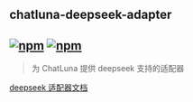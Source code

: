 ## chatluna-deepseek-adapter

## [![npm](https://img.shields.io/npm/v/koishi-plugin-chatluna-deepseek-adapter)](https://www.npmjs.com/package/koishi-plugin-chatluna-deepseek) [![npm](https://img.shields.io/npm/dm/koishi-plugin-chatluna-deepseek-adapter)](https://www.npmjs.com/package//koishi-plugin-chatluna-deepseek-adapter)

> 为 ChatLuna 提供 deepseek 支持的适配器

[deepseek 适配器文档](https://chatluna.chat/guide/configure-model-platform/deepseek.html)
